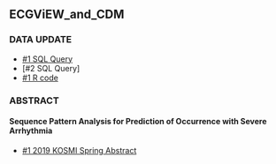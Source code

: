 ## ECGViEW_and_CDM 

### DATA UPDATE
* [#1 SQL Query](https://github.com/ABMI/Emergency-medicine/blob/master/Analysis/ECG_ViEWIII_MSSQL)
* [#2 SQL Query]
* [#1 R code](https://github.com/ABMI/Emergency-medicine/blob/master/Analysis/ECG_Sequences)

### ABSTRACT

#### Sequence Pattern Analysis for Prediction of Occurrence with Severe Arrhythmia
* [#1 2019 KOSMI Spring Abstract](https://github.com/ABMI/Emergency-medicine/blob/master/paper/2019%20Sequence%20Pattern%20Analysis%20for%20Prediction%20of%20Occurrence%20with%20Severe%20Arrhythmia_HWANGJIYOUNG.pdf)
